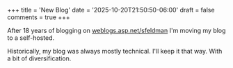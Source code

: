 +++
title = 'New Blog'
date = '2025-10-20T21:50:50-06:00'
draft = false
comments = true
+++

After 18 years of blogging on [weblogs.asp.net/sfeldman](https://weblogs.asp.net/sfeldman) I'm moving my blog to a self-hosted.

Historically, my blog was always mostly technical. I'll keep it that way. With a bit of diversification. 